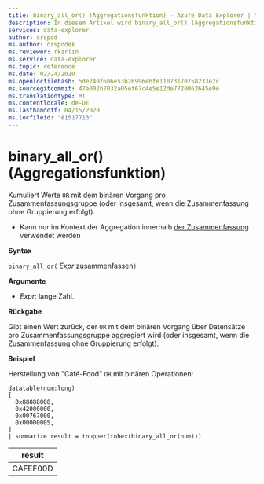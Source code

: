 ```yaml
---
title: binary_all_or() (Aggregationsfunktion) - Azure Data Explorer | Microsoft Docs
description: In diesem Artikel wird binary_all_or() (Aggregationsfunktion) in Azure Data Explorer beschrieben.
services: data-explorer
author: orspod
ms.author: orspodek
ms.reviewer: rkarlin
ms.service: data-explorer
ms.topic: reference
ms.date: 02/24/2020
ms.openlocfilehash: 5de240f606e53b26996ebfe11073170758233e2c
ms.sourcegitcommit: 47a002b7032a05ef67c4e5e12de7720062645e9e
ms.translationtype: MT
ms.contentlocale: de-DE
ms.lasthandoff: 04/15/2020
ms.locfileid: "81517713"
---
```

# <a name="binary_all_or-aggregation-function"></a>binary_all_or() (Aggregationsfunktion)

Kumuliert Werte `OR` mit dem binären Vorgang pro Zusammenfassungsgruppe (oder insgesamt, wenn die Zusammenfassung ohne Gruppierung erfolgt).

* Kann nur im Kontext der Aggregation innerhalb [der Zusammenfassung](summarizeoperator.md) verwendet werden

**Syntax**

`binary_all_or(` *Expr* zusammenfassen`)`

**Argumente**

* *Expr*: lange Zahl.

**Rückgabe**

Gibt einen Wert zurück, der `OR` mit dem binären Vorgang über Datensätze pro Zusammenfassungsgruppe aggregiert wird (oder insgesamt, wenn die Zusammenfassung ohne Gruppierung erfolgt).

**Beispiel**

Herstellung von "Café-Food" `OR` mit binären Operationen:

```kusto
datatable(num:long)
[
  0x88888008,
  0x42000000,
  0x00767000,
  0x00000005, 
]
| summarize result = toupper(tohex(binary_all_or(num)))
```

|result|
|---|
|CAFEF00D|